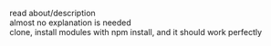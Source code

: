 read about/description<br>
almost no explanation is needed<br>
clone, install modules with npm install, and it should work perfectly<br>

